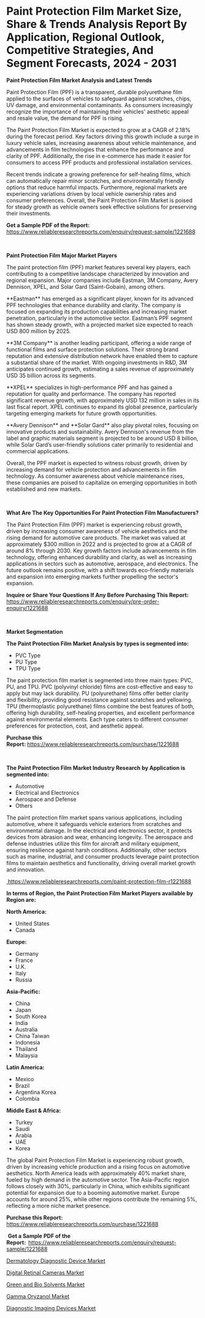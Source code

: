 <p><h1>Paint Protection Film Market Size, Share & Trends Analysis Report By Application, Regional Outlook, Competitive Strategies, And Segment Forecasts, 2024 - 2031</h1></p><p><strong>Paint Protection Film Market Analysis and Latest Trends</strong></p>
<p><p>Paint Protection Film (PPF) is a transparent, durable polyurethane film applied to the surfaces of vehicles to safeguard against scratches, chips, UV damage, and environmental contaminants. As consumers increasingly recognize the importance of maintaining their vehicles' aesthetic appeal and resale value, the demand for PPF is rising. </p><p>The Paint Protection Film Market is expected to grow at a CAGR of 2.18% during the forecast period. Key factors driving this growth include a surge in luxury vehicle sales, increasing awareness about vehicle maintenance, and advancements in film technologies that enhance the performance and clarity of PPF. Additionally, the rise in e-commerce has made it easier for consumers to access PPF products and professional installation services.</p><p>Recent trends indicate a growing preference for self-healing films, which can automatically repair minor scratches, and environmentally friendly options that reduce harmful impacts. Furthermore, regional markets are experiencing variations driven by local vehicle ownership rates and consumer preferences. Overall, the Paint Protection Film Market is poised for steady growth as vehicle owners seek effective solutions for preserving their investments.</p></p>
<p><strong>Get a Sample PDF of the Report:&nbsp;</strong> <a href="https://www.reliableresearchreports.com/enquiry/request-sample/1221688?utm_campaign=7&utm_medium=2&utm_source=Github&utm_content=ia&utm_term=05112024&utm_id=paint-protection-film">https://www.reliableresearchreports.com/enquiry/request-sample/1221688</a></p>
<p>&nbsp;</p>
<p><strong>Paint Protection Film Major Market Players</strong></p>
<p><p>The paint protection film (PPF) market features several key players, each contributing to a competitive landscape characterized by innovation and regional expansion. Major companies include Eastman, 3M Company, Avery Dennison, XPEL, and Solar Gard (Saint-Gobain), among others.</p><p>**Eastman** has emerged as a significant player, known for its advanced PPF technologies that enhance durability and clarity. The company is focused on expanding its production capabilities and increasing market penetration, particularly in the automotive sector. Eastman’s PPF segment has shown steady growth, with a projected market size expected to reach USD 800 million by 2025.</p><p>**3M Company** is another leading participant, offering a wide range of functional films and surface protection solutions. Their strong brand reputation and extensive distribution network have enabled them to capture a substantial share of the market. With ongoing investments in R&D, 3M anticipates continued growth, estimating a sales revenue of approximately USD 35 billion across its segments.</p><p>**XPEL** specializes in high-performance PPF and has gained a reputation for quality and performance. The company has reported significant revenue growth, with approximately USD 132 million in sales in its last fiscal report. XPEL continues to expand its global presence, particularly targeting emerging markets for future growth opportunities.</p><p>**Avery Dennison** and **Solar Gard** also play pivotal roles, focusing on innovative products and sustainability. Avery Dennison's revenue from the label and graphic materials segment is projected to be around USD 8 billion, while Solar Gard’s user-friendly solutions cater primarily to residential and commercial applications.</p><p>Overall, the PPF market is expected to witness robust growth, driven by increasing demand for vehicle protection and advancements in film technology. As consumer awareness about vehicle maintenance rises, these companies are poised to capitalize on emerging opportunities in both established and new markets.</p></p>
<p>&nbsp;</p>
<p><strong>What Are The Key Opportunities For Paint Protection Film Manufacturers?</strong></p>
<p><p>The Paint Protection Film (PPF) market is experiencing robust growth, driven by increasing consumer awareness of vehicle aesthetics and the rising demand for automotive care products. The market was valued at approximately $300 million in 2022 and is projected to grow at a CAGR of around 8% through 2030. Key growth factors include advancements in film technology, offering enhanced durability and clarity, as well as increasing applications in sectors such as automotive, aerospace, and electronics. The future outlook remains positive, with a shift towards eco-friendly materials and expansion into emerging markets further propelling the sector's expansion.</p></p>
<p><strong>Inquire or Share Your Questions If Any Before Purchasing This Report:</strong> <a href="https://www.reliableresearchreports.com/enquiry/pre-order-enquiry/1221688?utm_campaign=7&utm_medium=2&utm_source=Github&utm_content=ia&utm_term=05112024&utm_id=paint-protection-film">https://www.reliableresearchreports.com/enquiry/pre-order-enquiry/1221688</a></p>
<p>&nbsp;</p>
<p><strong>Market Segmentation</strong></p>
<p><strong>The Paint Protection Film Market Analysis by types is segmented into:</strong></p>
<p><ul><li>PVC Type</li><li>PU Type</li><li>TPU Type</li></ul></p>
<p><p>The paint protection film market is segmented into three main types: PVC, PU, and TPU. PVC (polyvinyl chloride) films are cost-effective and easy to apply but may lack durability. PU (polyurethane) films offer better clarity and flexibility, providing good resistance against scratches and yellowing. TPU (thermoplastic polyurethane) films combine the best features of both, offering high durability, self-healing properties, and excellent performance against environmental elements. Each type caters to different consumer preferences for protection, cost, and aesthetic appeal.</p></p>
<p><strong>Purchase this Report:&nbsp;</strong><a href="https://www.reliableresearchreports.com/purchase/1221688?utm_campaign=7&utm_medium=2&utm_source=Github&utm_content=ia&utm_term=05112024&utm_id=paint-protection-film">https://www.reliableresearchreports.com/purchase/1221688</a></p>
<p>&nbsp;</p>
<p><strong>The Paint Protection Film Market Industry Research by Application is segmented into:</strong></p>
<p><ul><li>Automotive</li><li>Electrical and Electronics</li><li>Aerospace and Defense</li><li>Others</li></ul></p>
<p><p>The paint protection film market spans various applications, including automotive, where it safeguards vehicle exteriors from scratches and environmental damage. In the electrical and electronics sector, it protects devices from abrasion and wear, enhancing longevity. The aerospace and defense industries utilize this film for aircraft and military equipment, ensuring resilience against harsh conditions. Additionally, other sectors such as marine, industrial, and consumer products leverage paint protection films to maintain aesthetics and functionality, driving overall market growth and innovation.</p></p>
<p><a href="https://www.reliableresearchreports.com/paint-protection-film-r1221688?utm_campaign=7&utm_medium=2&utm_source=Github&utm_content=ia&utm_term=05112024&utm_id=paint-protection-film">&nbsp;https://www.reliableresearchreports.com/paint-protection-film-r1221688</a></p>
<p><strong>In terms of Region, the Paint Protection Film Market Players available by Region are:</strong></p>
<p>
    <p> <strong> North America: </strong>
        <ul>
            <li>United States</li>
            <li>Canada</li>
        </ul>
        </p> 
    <p> <strong> Europe: </strong>
        <ul>
            <li>Germany</li>
            <li>France</li>
            <li>U.K.</li>
            <li>Italy</li>
            <li>Russia</li>
        </ul>
        </p> 
    <p> <strong> Asia-Pacific: </strong>
        <ul>
            <li>China</li>
            <li>Japan</li>
            <li>South Korea</li>
            <li>India</li>
            <li>Australia</li>
            <li>China Taiwan</li>
            <li>Indonesia</li>
            <li>Thailand</li>
            <li>Malaysia</li>
        </ul>
        </p> 
    <p> <strong> Latin America: </strong>
        <ul>
            <li>Mexico</li>
            <li>Brazil</li>
            <li>Argentina Korea</li>
            <li>Colombia</li>
        </ul>
        </p> 
    <p> <strong> Middle East & Africa: </strong>
        <ul>
            <li>Turkey</li>
            <li>Saudi</li>
            <li>Arabia</li>
            <li>UAE</li>
            <li>Korea</li>
        </ul>
    </p>
    </p>
<p><p>The global Paint Protection Film Market is experiencing robust growth, driven by increasing vehicle production and a rising focus on automotive aesthetics. North America leads with approximately 40% market share, fueled by high demand in the automotive sector. The Asia-Pacific region follows closely with 30%, particularly in China, which exhibits significant potential for expansion due to a booming automotive market. Europe accounts for around 25%, while other regions contribute the remaining 5%, reflecting a more niche market presence.</p></p>
<p><strong>Purchase this Report: </strong><a href="https://www.reliableresearchreports.com/purchase/1221688?utm_campaign=7&utm_medium=2&utm_source=Github&utm_content=ia&utm_term=05112024&utm_id=paint-protection-film">https://www.reliableresearchreports.com/purchase/1221688</a></p>
<p>&nbsp;<strong>Get a Sample PDF of the Report:&nbsp;&nbsp;</strong><a href="https://www.reliableresearchreports.com/enquiry/request-sample/1221688?utm_campaign=7&utm_medium=2&utm_source=Github&utm_content=ia&utm_term=05112024&utm_id=paint-protection-film">https://www.reliableresearchreports.com/enquiry/request-sample/1221688</a></p>
<p><strong></strong></p>
<p><p><a href="https://issuu.com/reportprime-2/docs/dermatology-diagnostic-device-marke_13e22fe18b94a8?utm_campaign=7&utm_medium=2&utm_source=Github&utm_content=ia&utm_term=05112024&utm_id=paint-protection-film">Dermatology Diagnostic Device Market</a></p><p><a href="https://issuu.com/reportprime-2/docs/digital-retinal-cameras-market-size_e53fbe154d411d?utm_campaign=7&utm_medium=2&utm_source=Github&utm_content=ia&utm_term=05112024&utm_id=paint-protection-film">Digital Retinal Cameras Market</a></p><p><a href="https://github.com/arnaudyclavinec/Market-Research-Report-List-1/blob/main/green-and-bio-solvents-market.md?utm_campaign=7&utm_medium=2&utm_source=Github&utm_content=ia&utm_term=05112024&utm_id=paint-protection-film">Green and Bio Solvents Market</a></p><p><a href="https://github.com/darientvns/Market-Research-Report-List-1/blob/main/gamma-oryzanol-market.md?utm_campaign=7&utm_medium=2&utm_source=Github&utm_content=ia&utm_term=05112024&utm_id=paint-protection-film">Gamma Oryzanol Market</a></p><p><a href="https://issuu.com/reportprime-2/docs/diagnostic-imaging-devices-market-s_b59cc58ed1b379?utm_campaign=7&utm_medium=2&utm_source=Github&utm_content=ia&utm_term=05112024&utm_id=paint-protection-film">Diagnostic Imaging Devices Market</a></p></p>